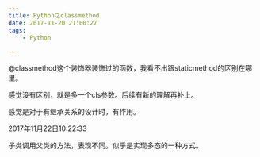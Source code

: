 ```yaml
---
title: Python之classmethod
date: 2017-11-20 21:00:27
tags:
	- Python

---
```




@classmethod这个装饰器装饰过的函数，我看不出跟staticmethod的区别在哪里。

感觉没有区别，就是多一个cls参数。后续有新的理解再补上。

感觉是对于有继承关系的设计时，有作用。

2017年11月22日10:22:33

子类调用父类的方法，表现不同。似乎是实现多态的一种方式。
